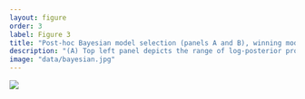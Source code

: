 ```yaml
---
layout: figure
order: 3
label: Figure 3
title: "Post-hoc Bayesian model selection (panels A and B), winning model (panel C), and mean coupling parameter plots (panel D)"
description: "(A) Top left panel depicts the range of log-posterior probability among all models examined. The top middle panel (B) shows the posterior probability for all tested models. Model 255 had the highest probability of 0.79. Model 128 was the next most probable with a posterior probability of 0.06, resulting in a Bayes factor of 13.17 for the full versus reduced model, corresponding to positive evidence that the full model was the best explanation for the measured data within the tested model space. (C) Depiction of the winning full model (Model 255, far right peak in Figure 3B), gray circles indicate modulation by the Deviant > Standard contrast. (D) Bar plot depicting mean posterior parameter estimates for all modulatory (DCM.Ep.B) parameters across subjects, indicating the strength in Hertz with which each connection was modulated by deviant > standard stimuli. Error bars depict standard error. Modulations of inhibitory self-connections are shown at the right hand side of the graph."
image: "data/bayesian.jpg"
---
```

<img src="{{ site.baseurl }}/data/bayesian.jpg">
